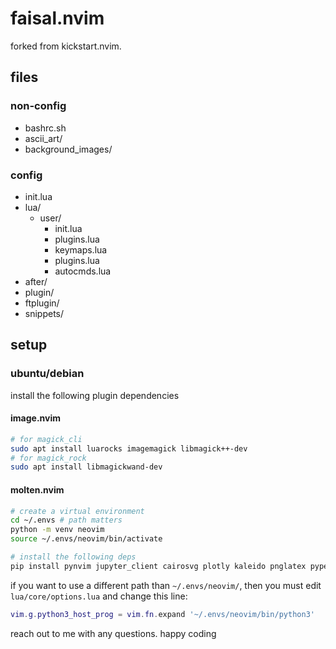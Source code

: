 # faisal.nvim

forked from kickstart.nvim.

## files
### non-config
- bashrc.sh
- ascii_art/
- background_images/

### config
- init.lua
- lua/
  - user/
    - init.lua
    - plugins.lua
    - keymaps.lua
    - plugins.lua
    - autocmds.lua
- after/
- plugin/
- ftplugin/
- snippets/

## setup

### ubuntu/debian

install the following plugin dependencies

#### image.nvim
```bash
# for magick_cli
sudo apt install luarocks imagemagick libmagick++-dev
# for magick_rock
sudo apt install libmagickwand-dev
```

#### molten.nvim
```bash
# create a virtual environment
cd ~/.envs # path matters
python -m venv neovim
source ~/.envs/neovim/bin/activate

# install the following deps
pip install pynvim jupyter_client cairosvg plotly kaleido pnglatex pyperclip nbformat jupytext
```
if you want to use a different path than `~/.envs/neovim/`, then you must edit `lua/core/options.lua` and change this line:
```lua
vim.g.python3_host_prog = vim.fn.expand '~/.envs/neovim/bin/python3'
```

reach out to me with any questions. happy coding
